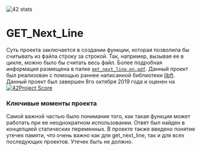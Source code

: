 ![42 stats](https://badge42.herokuapp.com/api/stats/fgracefo?cursus=42&privacyEmail=true)

# GET_Next_Line
Суть проекта заключается в создании функции, которая позволила бы считывать из файла строку за строкой. Так, например, вызывая ее в цикле, можно было бы считать весь файл. Более подробная информация размещена в папке [`get_next_line.en.pdf`](resources/get_next_line.en.pdf). Данный проект был реализован с помощью раннее написанной библиотеки [libft](https://github.com/eldaroid/libft-fgracefo). Данный проект был завершен 8го октября 2019 года и оценен на [![42Project Score](https://badge42.herokuapp.com/api/project/fgracefo/GET_Next_Line)](https://github.com/JaeSeoKim/badge42)

### Ключивые моменты проекта
Самой важной частью было понимание того, как такая функция может работать при ее неоднократном использовании. Ответ был найден в концепцией статических переменных.
В проекте также введено понятие утечек памяти, что очень важно как для get_next_line, так и для всех последующих проектов. Утечек быть не должно.
